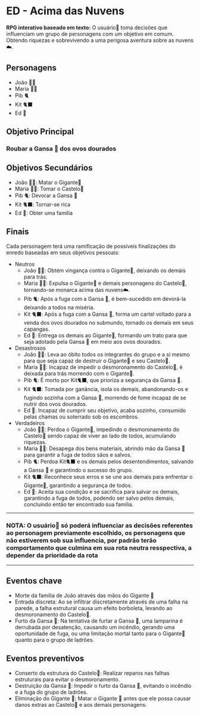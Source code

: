 # ED - Acima das Nuvens

__RPG interativo baseado em texto:__ O usuário👤 toma decisões que influenciam um grupo de personagens com um objetivo em comum. Obtendo riquezas e sobrevivendo a uma perigosa aventura sobre as nuvens ☁️.

## Personagens

- João 👦🏻
- Maria 👧🏻
- Pib 🐈
- Kit 🐈‍⬛
- Ed 🥚

## Objetivo Principal

### Roubar a Gansa 🪿 dos ovos dourados

## Objetivos Secundários

- João 👦🏻: Matar o Gigante🧌
- Maria 👧🏻: Tomar o Castelo🏰
- Pib 🐈: Devorar a Gansa 🪿
- Kit 🐈‍⬛: Tornar-se rica
- Ed 🥚: Obter uma família

## Finais

Cada personagem terá uma ramificação de possíveis finalizações do enredo baseadas em seus objetivos pessoais:

- Neutros
  - João 👦🏻: Obtém vingança contra o Gigante🧌, deixando os demais para trás.
  - Maria 👧🏻: Expulsa o Gigante🧌 e demais personagens do Castelo🏰, tornando-se monarca acima das nuvens☁️.
  - Pib 🐈: Após a fuga com a Gansa 🪿, é bem-sucedido em devorá-la deixando a todos na miséria.
  - Kit 🐈‍⬛: Após a fuga com a Gansa 🪿, forma um cartel voltado para a venda dos ovos dourados no submundo, tornado os demais em seus capangas.
  - Ed 🥚: Entrega os demais ao Gigante🧌, formando um trato para que seja adotado pela Gansa 🪿 em meio aos ovos dourados.
- Desastrosos
  - João 👦🏻: Leva ao óbito todos os integrantes do grupo e a si mesmo para que seja capaz de destruir o Gigante🧌 e seu Castelo🏰.
  - Maria 👧🏻: Incapaz de impedir o desmoronamento do Castelo🏰, é deixada para trás morrendo com o Gigante🧌.
  - Pib 🐈: É morto por Kit🐈‍⬛, que prioriza a segurança da Gansa 🪿.
  - Kit 🐈‍⬛: Tomada por ganância, isola os demais, abandonando-os e fugindo sozinha com a Gansa 🪿, morrendo de fome incapaz de se nutrir dos ovos dourados.
  - Ed 🥚: Incapaz de cumprir seu objetivo, acaba sozinho, consumido pelas chamas ou soterrado sob os escombros.
- Verdadeiros
  - João 👦🏻: Perdoa o Gigante🧌, impedindo o desmoronamento do Castelo🏰 sendo capaz de viver ao lado de todos, acumulando riquezas.
  - Maria 👧🏻: Desapega dos bens materiais, abrindo mão da Gansa 🪿 para garantir a fuga de todos sãos e salvos.
  - Pib 🐈: Perdoa Kit🐈‍⬛ e os demais pelos desentendimentos, salvando a Gansa 🪿 e garantindo o sucesso do grupo.
  - Kit 🐈‍⬛: Reconhece seus erros e se une aos demais para enfrentar o Gigante🧌, garantindo a segurança de todos.
  - Ed 🥚: Aceita sua condição e se sacrifica para salvar os demais, garantindo a fuga de todos, podendo ser salvo pelos demais, concluindo então ter encontrado sua família.

---

### NOTA: O usuário👤 só poderá influenciar as decisões referentes ao personagem previamente escolhido, os personagens que não estiverem sob sua influencia, por padrão terão comportamento que culmina em sua rota neutra resspectiva, a depender da prioridade da rota

---

## Eventos chave

- Morte da família de João através das mãos do Gigante 🧌
- Entrada discreta: Ao se infiltrar discretamente através de uma falha na parede, a falha estrutural causa um efeito borboleta, levando ao desmoronamento do Castelo🏰.
- Furto da Gansa 🪿: Na tentativa de furtar a Gansa 🪿, uma lamparina é derrubada por desatenção, causando um incêndio, gerando uma oportunidade de fuga, ou uma limitação mortal tanto para o Gigante🧌 quanto para o grupo de ladrões.

## Eventos preventivos

- Conserto da estrutura do Castelo🏰: Realizar reparos nas falhas estruturais para evitar o desmoronamento.
- Destruição da Gansa 🪿: Impedir o furto da Gansa 🪿, evitando o incêndio e a fuga do grupo de ladrões.
- Eliminação do Gigante 🧌: Matar o Gigante 🧌 antes que ele possa causar danos extras ao Castelo🏰 e aos demais personagens.
